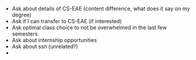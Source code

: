 - Ask about details of CS-EAE (content difference, what does it say on my degree)
- Ask if I can transfer to CS-EAE (if interested)
- Ask optimal class choice to not be overwhelmed in the last few semesters
- Ask about internship opportunities
- Ask about ssn (unrelated?)
- 